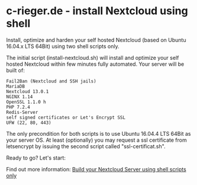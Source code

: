 # c-rieger.de - install Nextcloud using shell
Install, optimize and harden your self hosted Nextcloud (based on Ubuntu 16.04.x LTS 64Bit) using two shell scripts only.

The initial script (install-nextcloud.sh) will install and optimize your self hosted Nextcloud within few minutes fully automated. Your server will be built of:

    Fail2Ban (Nextcloud and SSH jails)
    MariaDB
    Nextcloud 13.0.1
    NGINX 1.14
    OpenSSL 1.1.0 h
    PHP 7.2.4
    Redis-Server
    self signed certificates or Let's Encrypt SSL
    UFW (22, 80, 443)

The only precondition for both scripts is to use Ubuntu 16.04.4 LTS 64Bit as your server OS.
At least (optionally) you may request a ssl certificate from letsencrypt by issuing the second script called "ssl-certificat.sh".

Ready to go? Let's start:

Find out more information: <a href="https://www.c-rieger.de/spawn-your-nextcloud-server-using-one-shell-script/" target='_blank'>Build your Nextcloud Server using shell scripts only</a>
